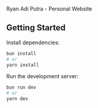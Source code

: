 Ryan Adi Putra - Personal Website

## Getting Started

Install dependencies:

```bash
bun install
# or
yarn install
```

Run the development server:

```bash
bun run dev
# or
yarn dev
```
